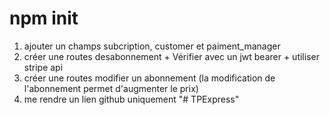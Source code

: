 # npm init
1) ajouter un champs subcription, customer et paiment_manager
2) créer une routes desabonnement  + Vérifier avec un jwt bearer + utiliser stripe api
3) créer une routes modifier un abonnement (la modification de l'abonnement permet d'augmenter le prix)
4) me rendre un lien github uniquement "# TPExpress" 
